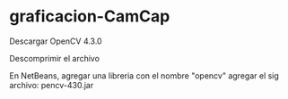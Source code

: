 # graficacion-CamCap

Descargar OpenCV 4.3.0 

Descomprimir el archivo  

En NetBeans, agregar una libreria con el nombre "opencv" 
agregar el sig archivo:
pencv-430.jar
